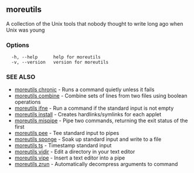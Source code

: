## moreutils

A collection of the Unix tools that nobody thought to write long ago when Unix was young

### Options

```
  -h, --help      help for moreutils
  -v, --version   version for moreutils
```

### SEE ALSO

* [moreutils chronic](moreutils_chronic.md)	 - Runs a command quietly unless it fails
* [moreutils combine](moreutils_combine.md)	 - Combine sets of lines from two files using boolean operations
* [moreutils ifne](moreutils_ifne.md)	 - Run a command if the standard input is not empty
* [moreutils install](moreutils_install.md)	 - Creates hardlinks/symlinks for each applet
* [moreutils mispipe](moreutils_mispipe.md)	 - Pipe two commands, returning the exit status of the first
* [moreutils pee](moreutils_pee.md)	 - Tee standard input to pipes
* [moreutils sponge](moreutils_sponge.md)	 - Soak up standard input and write to a file
* [moreutils ts](moreutils_ts.md)	 - Timestamp standard input
* [moreutils vidir](moreutils_vidir.md)	 - Edit a directory in your text editor
* [moreutils vipe](moreutils_vipe.md)	 - Insert a text editor into a pipe
* [moreutils zrun](moreutils_zrun.md)	 - Automatically decompress arguments to command

